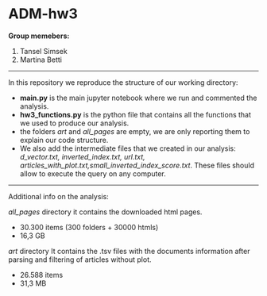 # ADM-hw3

**Group memebers:**
1. Tansel Simsek
2. Martina Betti

------------------

In this repository we reproduce the structure of our working directory:
- **main.py** is the main jupyter notebook where we run and commented the analysis.
- **hw3_functions.py** is the python file that contains all the functions that we used to produce our analysis.
- the folders *art* and *all_pages* are empty, we are only reporting them to explain our code structure. 
- We also add the intermediate files that we created in our analysis: *d_vector.txt, inverted_index.txt, url.txt, articles_with_plot.txt,small_inverted_index_score.txt*. These files should allow to execute the query on any computer.

-----------------

Additional info on the analysis:

*all_pages* directory 
it contains the downloaded html pages. 
- 30.300 items (300 folders + 30000 htmls)
- 16,3 GB

*art* directory
It contains the .tsv files with the documents information after parsing and filtering of articles without plot. 
- 26.588 items
- 31,3 MB 
